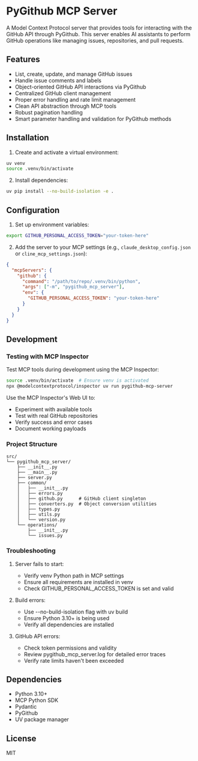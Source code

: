 # PyGithub MCP Server

A Model Context Protocol server that provides tools for interacting with the GitHub API through PyGithub. This server enables AI assistants to perform GitHub operations like managing issues, repositories, and pull requests.

## Features

- List, create, update, and manage GitHub issues
- Handle issue comments and labels
- Object-oriented GitHub API interactions via PyGithub
- Centralized GitHub client management
- Proper error handling and rate limit management
- Clean API abstraction through MCP tools
- Robust pagination handling
- Smart parameter handling and validation for PyGithub methods

## Installation

1. Create and activate a virtual environment:
```bash
uv venv
source .venv/bin/activate
```

2. Install dependencies:
```bash
uv pip install --no-build-isolation -e .
```

## Configuration

1. Set up environment variables:
```bash
export GITHUB_PERSONAL_ACCESS_TOKEN="your-token-here"
```

2. Add the server to your MCP settings (e.g., `claude_desktop_config.json` or `cline_mcp_settings.json`):
```json
{
  "mcpServers": {
    "github": {
      "command": "/path/to/repo/.venv/bin/python",
      "args": ["-m", "pygithub_mcp_server"],
      "env": {
        "GITHUB_PERSONAL_ACCESS_TOKEN": "your-token-here"
      }
    }
  }
}
```

## Development

### Testing with MCP Inspector
Test MCP tools during development using the MCP Inspector:
```bash
source .venv/bin/activate  # Ensure venv is activated
npx @modelcontextprotocol/inspector uv run pygithub-mcp-server
```

Use the MCP Inspector's Web UI to:
- Experiment with available tools
- Test with real GitHub repositories
- Verify success and error cases
- Document working payloads

### Project Structure

```
src/
└── pygithub_mcp_server/
    ├── __init__.py
    ├── __main__.py
    ├── server.py
    ├── common/
    │   ├── __init__.py
    │   ├── errors.py
    │   ├── github.py      # GitHub client singleton
    │   ├── converters.py  # Object conversion utilities
    │   ├── types.py
    │   ├── utils.py
    │   └── version.py
    └── operations/
        ├── __init__.py
        └── issues.py
```

### Troubleshooting

1. Server fails to start:
   - Verify venv Python path in MCP settings
   - Ensure all requirements are installed in venv
   - Check GITHUB_PERSONAL_ACCESS_TOKEN is set and valid

2. Build errors:
   - Use --no-build-isolation flag with uv build
   - Ensure Python 3.10+ is being used
   - Verify all dependencies are installed

3. GitHub API errors:
   - Check token permissions and validity
   - Review pygithub_mcp_server.log for detailed error traces
   - Verify rate limits haven't been exceeded

## Dependencies
- Python 3.10+
- MCP Python SDK
- Pydantic
- PyGithub
- UV package manager

## License

MIT
